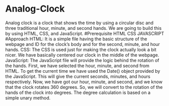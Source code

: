 # Analog-Clock
Analog clock is a clock that shows the time by using a circular disc and three traditional hour, minute, and second hands. We are going to build this by using HTML, CSS, and JavaScript.
#Prerequisite
HTML
CSS
JAVASCRIPT
#Approach
HTML: It is a simple file having the basic structure of the webpage and ID for the clock’s body and for the second, minute, and hour hands.
CSS: The CSS is used just for making the clock actually look a bit nicer. We have basically centered our clock in the middle of the webpage.
JavaScript: The JavaScript file will provide the logic behind the rotation of the hands.
First, we have selected the hour, minute, and second from HTML.
To get the current time we have used the Date() object provided by the JavaScript. This will give the current seconds, minutes, and hours respectively.
Now, we have got our hour, minute, and second, and we know that the clock rotates 360 degrees. So, we will convert to  the rotation of the hands of the clock into degrees. The degree calculation is based on a simple unary method.
